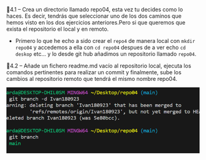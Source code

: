 📌4.1 – Crea un directorio llamado repo04, esta vez tu decides como lo haces. Es decir, tendrás que
seleccionar uno de los dos caminos que hemos visto en los dos ejercicios anteriores.Pero si que
queremos que exista el repositorio el local y en remoto.

- Primero lo que he echo a sido crear el ``repo4``
de manera local con ``mkdir repo04`` y accedemos a ella con ``cd repo04`` despues de a ver echo ``cd deskop`` etc... y lo desde git hub añadimos un repositorio llamado ``repo04``.

📌4.2 – Añade un fichero readme.md vacío al repositorio local, ejecuta los comandos pertinentes para realizar un commit y finalmente, sube los cambios al repositorio remoto que tendrá el mismo nombre repo04.

![Alt text](Screenshot_1.png)

